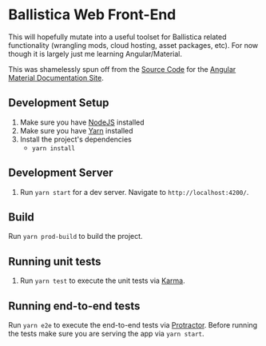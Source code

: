 # Ballistica Web Front-End

This will hopefully mutate into a useful toolset for Ballistica related functionality (wrangling mods, cloud hosting, asset packages, etc). For now though it is largely just me learning Angular/Material.

This was shamelessly spun off from the [Source Code](https://github.com/angular/material.angular.io) for the [Angular Material Documentation Site](https://material.angular.io/).


## Development Setup

1. Make sure you have [NodeJS](https://nodejs.org) installed
1. Make sure you have [Yarn](https://yarnpkg.com) installed
1. Install the project's dependencies
   - `yarn install`

## Development Server

1. Run `yarn start` for a dev server. Navigate to `http://localhost:4200/`.

## Build

Run `yarn prod-build` to build the project.

## Running unit tests

1. Run `yarn test` to execute the unit tests via [Karma](https://karma-runner.github.io).

## Running end-to-end tests

Run `yarn e2e` to execute the end-to-end tests via [Protractor](http://www.protractortest.org/).
Before running the tests make sure you are serving the app via `yarn start`.
